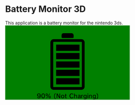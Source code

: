 # Battery Monitor 3D

This application is a battery monitor for the nintendo 3ds.
<br>
<img src="app-screenshot.bmp">